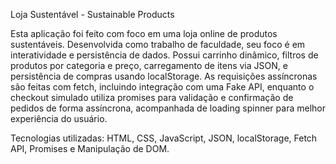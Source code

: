 


Loja Sustentável - Sustainable Products


Esta aplicação foi feito com foco em uma loja online de produtos sustentáveis. Desenvolvida como trabalho de faculdade, seu foco é em interatividade e persistência de dados. Possui carrinho dinâmico, filtros de produtos por categoria e preço, carregamento de itens via JSON, e persistência de compras usando localStorage. As requisições assíncronas são feitas com fetch, incluindo integração com uma Fake API, enquanto o checkout simulado utiliza promises para validação e confirmação de pedidos de forma assíncrona, acompanhada de loading spinner para melhor experiência do usuário.

Tecnologias utilizadas: HTML, CSS, JavaScript, JSON, localStorage, Fetch API, Promises e Manipulação de DOM.